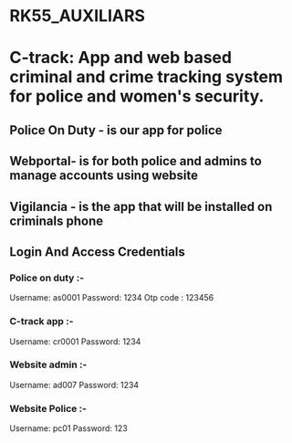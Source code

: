 # RK55_AUXILIARS

# C-track: App and web based criminal and crime tracking system for police and women's security.


## Police On Duty - is our app for police


## Webportal- is for both police and admins to manage accounts using website


## Vigilancia - is the app that will be installed on criminals phone

## Login And Access Credentials
    
  ### Police on duty :- 
  Username: as0001
  Password: 1234
  Otp code : 123456
  ### C-track app :- 
  Username: cr0001
  Password: 1234
  ### Website admin :- 
  Username: ad007
  Password: 1234
  ### Website Police :- 
  Username: pc01
  Password: 123
